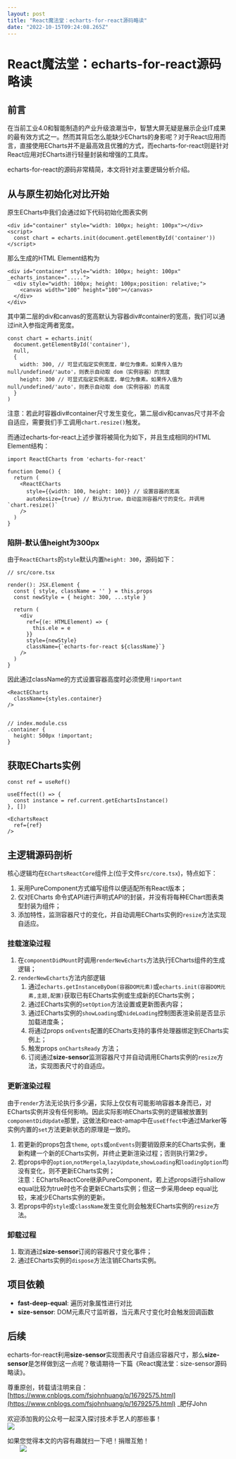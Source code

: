 ```yaml
---
layout: post
title: "React魔法堂：echarts-for-react源码略读"
date: "2022-10-15T09:24:08.265Z"
---
```

React魔法堂：echarts-for-react源码略读
==============================

前言
--

在当前工业4.0和智能制造的产业升级浪潮当中，智慧大屏无疑是展示企业IT成果的最有效方式之一。然而其背后怎么能缺少ECharts的身影呢？对于React应用而言，直接使用ECharts并不是最高效且优雅的方式，而echarts-for-react则是针对React应用对ECharts进行轻量封装和增强的工具库。

echarts-for-react的源码非常精简，本文将针对主要逻辑分析介绍。

从与原生初始化对比开始
-----------

原生ECharts中我们会通过如下代码初始化图表实例

    <div id="container" style="width: 100px; height: 100px"></div>
    <script>
      const chart = echarts.init(document.getElementById('container'))
    </script>
    

那么生成的HTML Element结构为

    <div id="container" style="width: 100px; height: 100px" _echarts_instance=".....">
      <div style="width: 100px; height: 100px;position: relative;">
        <canvas width="100" height="100"></canvas>
      </div>
    </div>
    

其中第二层的div和canvas的宽高默认为容器div#container的宽高，我们可以通过init入参指定两者宽度。

    const chart = echarts.init(
      document.getElementById('container'), 
      null, 
      { 
        width: 300, // 可显式指定实例宽度，单位为像素。如果传入值为null/undefined/'auto'，则表示自动取 dom（实例容器）的宽度
        height: 300 // 可显式指定实例高度，单位为像素。如果传入值为null/undefined/'auto'，则表示自动取 dom（实例容器）的高度
      }
    )
    

注意：若此时容器div#container尺寸发生变化，第二层div和canvas尺寸并不会自适应，需要我们手工调用`chart.resize()`触发。

而通过echarts-for-react上述步骤将被简化为如下，并且生成相同的HTML Element结构：

    import ReactECharts from 'echarts-for-react'
    
    function Demo() {
      return (
        <ReactECharts
          style={{width: 100, height: 100}} // 设置容器的宽高
          autoResize={true} // 默认为true，自动监测容器尺寸的变化，并调用`chart.resize()`
        />
      )
    }
    

### 陷阱-默认值height为300px

由于`ReactECharts`的`style`默认内置`height: 300`，源码如下：

    // src/core.tsx
    
    render(): JSX.Element {
      const { style, className = '' } = this.props
      const newStyle = { height: 300, ...style }
    
      return (
        <div
          ref={(e: HTMLElement) => {
            this.ele = e
          }}
          style={newStyle}
          className={`echarts-for-react ${className}`}
        />
      )
    }
    

因此通过className的方式设置容器高度时必须使用`!important`

    <ReactECharts
      className={styles.container}
    />
    

    // index.module.css
    .container {
      height: 500px !important;
    }
    

获取ECharts实例
-----------

    const ref = useRef()
    
    useEffect(() => {
      const instance = ref.current.getEchartsInstance()
    }, [])
    
    <EchartsReact
      ref={ref}
    />
    

主逻辑源码剖析
-------

核心逻辑均在`EChartsReactCore`组件上(位于文件`src/core.tsx`)，特点如下：

1.  采用PureComponent方式编写组件以便适配所有React版本；
2.  仅对ECharts 命令式API进行声明式API的封装，并没有将每种EChart图表类型封装为组件；
3.  添加特性，监测容器尺寸的变化，并自动调用ECharts实例的`resize`方法实现自适应。

### 挂载渲染过程

1.  在`componentDidMount`时调用`renderNewEcharts`方法执行ECharts组件的生成逻辑；
2.  `renderNewEcharts`方法内部逻辑
    1.  通过`echarts.getInstanceByDom(容器DOM元素)`或`echarts.init(容器DOM元素,主题,配置)`获取已有ECharts实例或生成新的ECharts实例；
    2.  通过ECharts实例的`setOption`方法设置或更新图表内容；
    3.  通过ECharts实例的`showLoading`或`hideLoading`控制图表渲染前是否显示加载进度条；
    4.  将通过props `onEvents`配置的ECharts支持的事件处理器绑定到ECharts实例上；
    5.  触发props `onChartsReady` 方法；
    6.  订阅通过**size-sensor**监测容器尺寸并自动调用ECharts实例的`resize`方法，实现图表尺寸的自适应。

### 更新渲染过程

由于`render`方法无论执行多少遍，实际上仅仅有可能影响容器本身而已，对ECharts实例并没有任何影响。因此实际影响ECharts实例的逻辑被放置到`componentDidUpdate`那里，这做法和react-amap中在`useEffect`中通过Marker等实例内置的`set`方法更新状态的原理是一致的。

1.  若更新的props包含`theme`, `opts`或`onEvents`则要销毁原来的ECharts实例，重新构建一个新的ECharts实例，并终止更新渲染过程；否则执行第2步。
2.  若props中的`option`,`notMergela`,`lazyUpdate`,`showLoading`和`loadingOption`均没有变化，则不更新ECharts实例；  
    注意：EChartsReactCore继承PureComponent，若上述props进行shallow equal比较为true时也不会更新ECharts实例；但这一步采用deep equal比较，来减少ECharts实例的更新。
3.  若props中的`style`或`className`发生变化则会触发ECharts实例的`resize`方法。

### 卸载过程

1.  取消通过**size-sensor**订阅的容器尺寸变化事件；
2.  通过ECharts实例的`dispose`方法注销ECharts实例。

项目依赖
----

*   **fast-deep-equal**: 遍历对象属性进行对比
*   **size-sensor**: DOM元素尺寸监听器，当元素尺寸变化时会触发回调函数

后续
--

echarts-for-react利用**size-sensor**实现图表尺寸自适应容器尺寸，那么**size-sensor**是怎样做到这一点呢？敬请期待一下篇《React魔法堂：size-sensor源码略读》。

尊重原创，转载请注明来自：[https://www.cnblogs.com/fsjohnhuang/p/16792575.html](https://www.cnblogs.com/fsjohnhuang/p/16792575.html) \_肥仔John

欢迎添加我的公众号一起深入探讨技术手艺人的那些事！  
![](https://img2020.cnblogs.com/blog/347002/202012/347002-20201217175551329-1288702868.png)

如果您觉得本文的内容有趣就扫一下吧！捐赠互勉！  
  ![](http://images.cnitblog.com/blog/347002/201405/072251001672726.png)